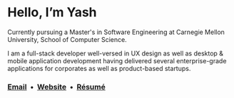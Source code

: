 # Hello, I’m Yash

Currently pursuing a Master's in Software Engineering at Carnegie Mellon University, School of Computer Science.

I am a full-stack developer well-versed in UX design as well as desktop & mobile application development having delivered several enterprise-grade applications for corporates as well as product-based startups.

### [Email](mailto:hi@yashanand.dev) &nbsp;•&nbsp; [Website](https://yashanand.dev) &nbsp;•&nbsp; [Résumé](https://resume.yashanand.dev) 
